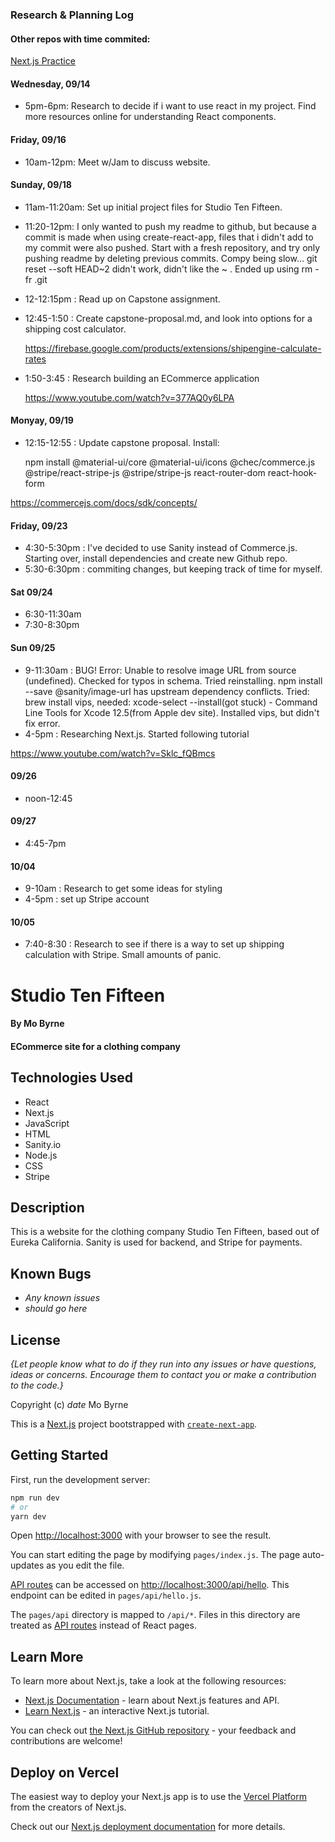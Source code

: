 ### Research & Planning Log
#### Other repos with time commited:

[Next.js Practice](https://github.com/MoseyByrne/next-js-practice)

#### Wednesday, 09/14
* 5pm-6pm: Research to decide if i want to use react in my project. Find more resources online for understanding React components.
#### Friday, 09/16
* 10am-12pm: Meet w/Jam to discuss website.
#### Sunday, 09/18
* 11am-11:20am: Set up initial project files for Studio Ten Fifteen.
* 11:20-12pm: I only wanted to push my readme to github, but because a commit is made when using create-react-app, files that i didn't add to my commit were also pushed. Start with a fresh repository, and try only pushing readme by deleting previous commits.
Compy being slow...
git reset --soft HEAD~2  didn't work, didn't like the ~ .
Ended up using rm -fr .git
* 12-12:15pm : Read up on Capstone assignment.
* 12:45-1:50 : Create capstone-proposal.md, and look into options for a shipping cost calculator.
  
  https://firebase.google.com/products/extensions/shipengine-calculate-rates

* 1:50-3:45 : Research building an ECommerce application
  
  https://www.youtube.com/watch?v=377AQ0y6LPA

#### Monyay, 09/19
* 12:15-12:55 : Update capstone proposal. Install:
  
  npm install @material-ui/core @material-ui/icons @chec/commerce.js @stripe/react-stripe-js @stripe/stripe-js react-router-dom react-hook-form

https://commercejs.com/docs/sdk/concepts/

#### Friday, 09/23
* 4:30-5:30pm : I've decided to use Sanity instead of Commerce.js. Starting over, install dependencies and create new Github repo.
* 5:30-6:30pm : commiting changes, but keeping track of time for myself.
#### Sat 09/24
* 6:30-11:30am
* 7:30-8:30pm
#### Sun 09/25
* 9-11:30am : BUG! Error: Unable to resolve image URL from source (undefined). Checked for typos in schema. Tried reinstalling. npm install --save @sanity/image-url has upstream dependency conflicts. Tried: brew install vips, needed: xcode-select --install(got stuck) - Command Line Tools for Xcode 12.5(from Apple dev site). Installed vips, but didn't fix error.
* 4-5pm : Researching Next.js. Started following tutorial 

https://www.youtube.com/watch?v=Sklc_fQBmcs

#### 09/26
* noon-12:45
#### 09/27
* 4:45-7pm
#### 10/04
* 9-10am : Research to get some ideas for styling
* 4-5pm : set up Stripe account
#### 10/05
* 7:40-8:30 : Research to see if there is a way to set up shipping calculation with Stripe. Small amounts of panic.
   







# Studio Ten Fifteen

#### By Mo Byrne

#### ECommerce site for a clothing company

## Technologies Used

* React
* Next.js
* JavaScript
* HTML
* Sanity.io
* Node.js
* CSS
* Stripe

## Description

This is a website for the clothing company Studio Ten Fifteen, based out of Eureka California. Sanity is used for backend, and Stripe for payments. 

## Known Bugs

* _Any known issues_
* _should go here_

## License

_{Let people know what to do if they run into any issues or have questions, ideas or concerns.  Encourage them to contact you or make a contribution to the code.}_

Copyright (c) _date_ Mo Byrne


This is a [Next.js](https://nextjs.org/) project bootstrapped with [`create-next-app`](https://github.com/vercel/next.js/tree/canary/packages/create-next-app).

## Getting Started

First, run the development server:

```bash
npm run dev
# or
yarn dev
```

Open [http://localhost:3000](http://localhost:3000) with your browser to see the result.

You can start editing the page by modifying `pages/index.js`. The page auto-updates as you edit the file.

[API routes](https://nextjs.org/docs/api-routes/introduction) can be accessed on [http://localhost:3000/api/hello](http://localhost:3000/api/hello). This endpoint can be edited in `pages/api/hello.js`.

The `pages/api` directory is mapped to `/api/*`. Files in this directory are treated as [API routes](https://nextjs.org/docs/api-routes/introduction) instead of React pages.

## Learn More

To learn more about Next.js, take a look at the following resources:

- [Next.js Documentation](https://nextjs.org/docs) - learn about Next.js features and API.
- [Learn Next.js](https://nextjs.org/learn) - an interactive Next.js tutorial.

You can check out [the Next.js GitHub repository](https://github.com/vercel/next.js/) - your feedback and contributions are welcome!

## Deploy on Vercel

The easiest way to deploy your Next.js app is to use the [Vercel Platform](https://vercel.com/new?utm_medium=default-template&filter=next.js&utm_source=create-next-app&utm_campaign=create-next-app-readme) from the creators of Next.js.

Check out our [Next.js deployment documentation](https://nextjs.org/docs/deployment) for more details.
